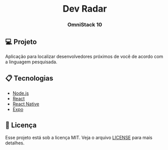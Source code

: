 <h1 align="center">Dev Radar</h1>
<h3 align="center">OmniStack 10</h3>


## 💻 Projeto

Aplicação para localizar desenvolvedores próximos de você de acordo com a linguagem pesquisada.
 
## :clipboard: Tecnologias

- [Node.js](https://nodejs.org/en/)
- [React](https://reactjs.org)
- [React Native](https://facebook.github.io/react-native/)
- [Expo](https://expo.io/)

## :memo: Licença

Esse projeto está sob a licença MIT. Veja o arquivo [LICENSE](LICENSE.md) para mais detalhes.

